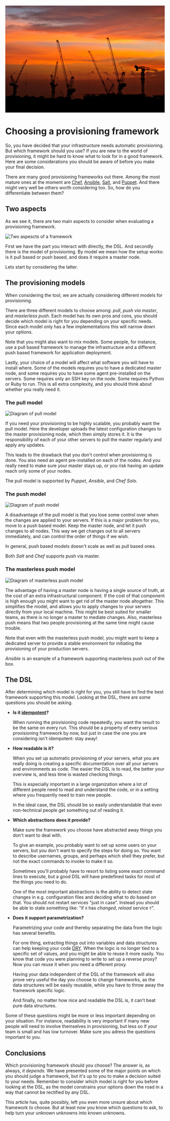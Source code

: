 ![Cover image: construction cranes in sunset](choosing/cranes.jpg)

# Choosing a provisioning framework

So, you have decided that your infrastructure needs automatic provisioning. But which framework should you use? If you are new to the world of provisioning, it might be hard to know what to look for in a good framework. Here are some considerations you should be aware of before you make your final decision.

There are many good provisioning frameworks out there. Among the most mature ones at the moment are [Chef](https://www.chef.io/chef), [Ansible](http://www.ansible.com), [Salt](http://docs.saltstack.com/en/latest/), and [Puppet](http://puppetlabs.com). And there might very well be others worth considering too. So, how do you differentiate between them?

## Two aspects

As we see it, there are two main aspects to consider when evaluating a provisioning framework. 

![Two aspescts of a framework](https://bekkopen.blob.core.windows.net/attachments/e78b6072-d8f1-467e-adc5-04393f533ad6)

First we have the part you interact with directly, the DSL. And secondly there is the model of provisioning. By model we mean how the setup works: is it pull based or push based, and does it require a master node.

Lets start by considering the latter.

## The provisioning models

When considering the tool, we are actually considering different models for provisioning.

There are three different models to choose among: *pull*, *push via master*, and *masterless push*. Each model has its own pros and cons, you should decide which model is right for you depending on your specific needs. Since each model only has a few implementations this will narrow down your options.

Note that you might also want to mix models. Some people, for instance, use a pull based framework to manage the infrastructure and a different push based framework for application deployment.

Lastly, your choice of a model will affect what software you will have to install where. Some of the models requires you to have a dedicated master node, and some requires you to have some agent pre-installed on the servers. Some requires only an SSH key on the node. Some requires Python or Ruby to run. This is all extra complexity, and you should think about whether you really need it.


### The pull model

![Diagram of pull model](https://bekkopen.blob.core.windows.net/attachments/6925688e-012e-43dc-b242-f58c30b2755c)

If you need your provisioning to be highly scalable, you probably want the pull model. Here the developer uploads the latest configuration changes to the master provisioning node, which then simply stores it. It is the responsibility of each of your other servers to pull the master regularly and apply any updates. 

This leads to the drawback that you don't control when provisioning is done. You also need an agent pre-installed on each of the nodes. And you really need to make sure your master stays up, or you risk having an update reach only some of your nodes.

The pull model is supported by *Puppet*, *Ansible*, and *Chef Solo*.


### The push model

![Diagram of push model](https://bekkopen.blob.core.windows.net/attachments/0b776322-c18a-4349-b92e-5970c62ec53c)

A disadvantage of the pull model is that you lose some control over when the changes are applied to your servers. If this is a major problem for you, move to a push based model. Keep the master node, and let it push changes to all nodes. This way we get changes out to all servers immediately, and can control the order of things if we wish.

In general, push based models doesn't scale as well as pull based ones.

Both *Salt* and *Chef* supports push via master.


### The masterless push model

![Diagram of masterless push model](https://bekkopen.blob.core.windows.net/attachments/dd663986-18e8-45af-8df2-edf4a19715e1)

The advantage of having a master node is having a single source of truth, at the cost of an extra infrastructural component. If the cost of that component is high enough you might want to get rid of the master node altogether. This simplifies the model, and allows you to apply changes to your servers directly from your local machine. This might be best suited for smaller teams, as there is no longer a master to mediate changes. Also, masterless push means that two people provisioning at the same time might cause trouble. 

Note that even with the masterless push model, you might want to keep a dedicated server to provide a stable environment for initiating the provisioning of your production servers.

*Ansible* is an example of a framework supporting masterless push out of the box.

## The DSL

After determining which model is right for you, you still have to find the best framework supporting this model. Looking at the DSL, there are some questions you should be asking.

- **Is it [idempotent](https://en.wikipedia.org/wiki/Idempotence)?**

 	When running the provisioning code repeatedly, you want the result to be the same on every run. This should be a property of every serious provisioning framework by now, but just in case the one you are considering isn't idempotent: stay away!

- **How readable is it?**

	When you set up automatic provisioning of your servers, what you are really doing is creating a specific documentation over all your servers and environments as code. The easier the DSL is to read, the better your overview is, and less time is wasted checking things.

    This is especially important in a large organization where a lot of different people need to read and understand the code, or in a setting where you frequently need to train new people.

    In the ideal case, the DSL should be so easily understandable that even non-technical people get something out of reading it.

- **Which abstractions does it provide?**

	Make sure the framework you choose have abstracted away things you don't want to deal with.

	To give an example, you probably want to set up some users on your servers, but you don't want to specify the steps for doing so. You want to describe usernames, groups, and perhaps which shell they prefer, but not the exact commands to invoke to make it so.

	Sometimes you'll probably have to resort to listing some exact command lines to execute, but a good DSL will have predefined tasks for most of the things you need to do.

	One of the most important abstractions is the ability to detect state changes in e.g. configuration files and deciding what to do based on that. You should not restart services "just in case". Instead you should be able to state something like: "if `X` has *changed*, *reload* service `Y`".

- **Does it support parametrization?**

	Parametrizing your code and thereby separating the data from the logic has several benefits. 

	For one thing, extracting things out into variables and data structures can help keeping your code [DRY](https://en.wikipedia.org/wiki/Don't_repeat_yourself). When the logic is no longer tied to a specific set of values, and you might be able to reuse it more easily. You know that code you were planning to write to set up a reverse proxy? Now you can reuse it when you need a different proxy.

	Having your data independent of the DSL of the framework will also prove very useful the day you choose to change frameworks, as the data structures will be easily reusable, while you have to throw away the framework specific logic.

	And finally, no matter how nice and readable the DSL is, it can't beat pure data structures. 


Some of these questions might be more or less important depending on your situation. For instance, readability is very important if many new people will need to involve themselves in provisioning, but less so if your team is small and has low turnover. Make sure you adress the questions important to you.


## Conclusions

Which provisioning framework should you choose? The answer is, as always, *it depends*. We have presented some of the major points on which you should judge a framework, but it's up to you to make a decision suited to your needs. Remember to consider which model is right for you before looking at the DSL, as the model constrains your options down the road in a way that cannot be rectified by any DSL.

This article has, quite possibly, left you even more unsure about which framework to choose. But at least now you know which questions to ask, to help turn your unknown unknowns into known unknowns.
